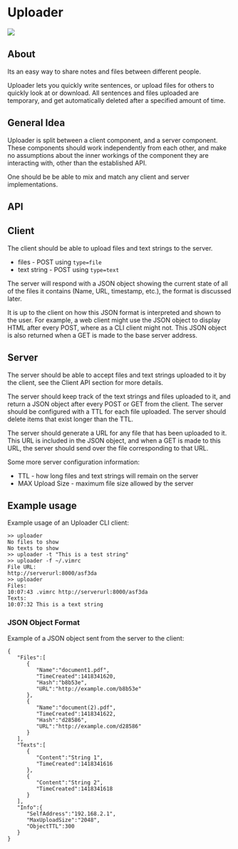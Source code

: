 # Uploader

![](https://imgs.xkcd.com/comics/file_transfer.png)

## About
Its an easy way to share notes and files between different people.

Uploader lets you quickly write sentences, or upload files for others to quickly
look at or download. All sentences and files uploaded are temporary, and get
automatically deleted after a specified amount of time.

<!---
TODO:
Provide a link here to demo, once there is a stable version of the application.
-->

## General Idea
Uploader is split between a client component, and a server component. These
components should work independently from each other, and make no assumptions
about the inner workings of the component they are interacting with, other
than the established API.

One should be be able to mix and match any client and server implementations.

## API

## Client
The client should be able to upload files and text strings to the server.

* files - POST using `type=file`
* text string - POST using `type=text`

The server will respond with a JSON object showing the current state of all
of the files it contains (Name, URL, timestamp, etc.), the format is discussed
later.

It is up to the client on how this JSON format is interpreted and shown to the
user. For example, a web client might use the JSON object to display HTML
after every POST, where as a CLI client might not. This JSON object is also
returned when a GET is made to the base server address.

## Server
The server should be able to accept files and text strings uploaded to it
by the client, see the Client API section for more details.

The server should keep track of the text strings and files uploaded to it, and
return a JSON object after every POST or GET from the client. The server should
be configured with a TTL for each file uploaded. The server should delete items
that exist longer than the TTL.

The server should generate a URL for any file that has been uploaded to it. This
URL is included in the JSON object, and when a GET is made to this URL, the server
should send over the file corresponding to that URL.

Some more server configuration information:

* TTL - how long files and text strings will remain on the server
* MAX Upload Size - maximum file size allowed by the server

## Example usage

Example usage of an Uploader CLI client:

```
>> uploader
No files to show
No texts to show
>> uploader -t "This is a test string"
>> uploader -f ~/.vimrc
File URL:
http://serverurl:8000/asf3da
>> uploader
Files:
10:07:43 .vimrc http://serverurl:8000/asf3da
Texts:
10:07:32 This is a text string
```

### JSON Object Format
Example of a JSON object sent from the server to the client:

```
{
   "Files":[
      {
         "Name":"document1.pdf",
         "TimeCreated":1418341620,
         "Hash":"b8b53e",
         "URL":"http://example.com/b8b53e"
      },
      {
         "Name":"document(2).pdf",
         "TimeCreated":1418341622,
         "Hash":"d28586",
         "URL":"http://example.com/d28586"
      }
   ],
   "Texts":[
      {
         "Content":"String 1",
         "TimeCreated":1418341616
      },
      {
         "Content":"String 2",
         "TimeCreated":1418341618
      }
   ],
   "Info":{
      "SelfAddress":"192.168.2.1",
      "MaxUploadSize":"2048",
      "ObjectTTL":300
   }
}
```
